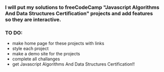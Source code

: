 ### I will put my solutions to freeCodeCamp "Javascript Algorithms And Data Structures Certification" projects and add features so they are interactive.

### TO DO:

* make home page for these projects with links
* style each project
* make a demo site for the projects
* complete all challanges
* get Javascript Algorithms And Data Structures Certification!!
